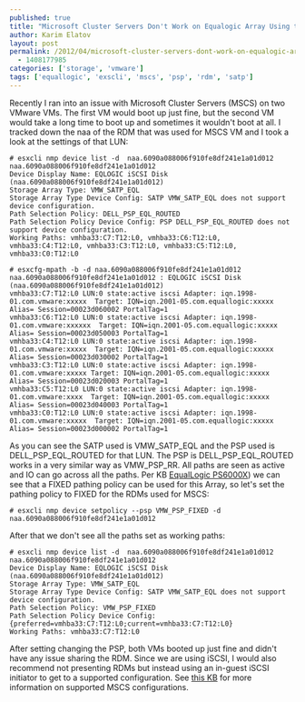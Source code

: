 ```yaml
---
published: true
title: "Microsoft Cluster Servers Don't Work on Equalogic Array Using the DELL_PSP_EQL_ROUTED Plugin"
author: Karim Elatov
layout: post
permalink: /2012/04/microsoft-cluster-servers-dont-work-on-equalogic-array-using-the-dell_psp_eql_routed-plugin/
  - 1408177985
categories: ['storage', 'vmware']
tags: ['equallogic', 'exscli', 'mscs', 'psp', 'rdm', 'satp']
---
```


Recently I ran into an issue with Microsoft Cluster Servers (MSCS) on two VMware VMs. The first VM would boot up just fine, but the second VM would take a long time to boot up and sometimes it wouldn't boot at all. I tracked down the naa of the RDM that was used for MSCS VM and I took a look at the settings of that LUN:


	# esxcli nmp device list -d  naa.6090a088006f910fe8df241e1a01d012
	naa.6090a088006f910fe8df241e1a01d012
	Device Display Name: EQLOGIC iSCSI Disk (naa.6090a088006f910fe8df241e1a01d012)
	Storage Array Type: VMW_SATP_EQL
	Storage Array Type Device Config: SATP VMW_SATP_EQL does not support device configuration.
	Path Selection Policy: DELL_PSP_EQL_ROUTED
	Path Selection Policy Device Config: PSP DELL_PSP_EQL_ROUTED does not support device configuration.
	Working Paths: vmhba33:C7:T12:L0, vmhba33:C6:T12:L0, vmhba33:C4:T12:L0, vmhba33:C3:T12:L0, vmhba33:C5:T12:L0, vmhba33:C0:T12:L0

	# esxcfg-mpath -b -d naa.6090a088006f910fe8df241e1a01d012
	naa.6090a088006f910fe8df241e1a01d012 : EQLOGIC iSCSI Disk (naa.6090a088006f910fe8df241e1a01d012)
	vmhba33:C7:T12:L0 LUN:0 state:active iscsi Adapter: iqn.1998-01.com.vmware:xxxxx  Target: IQN=iqn.2001-05.com.equallogic:xxxxx Alias= Session=00023d060002 PortalTag=1
	vmhba33:C6:T12:L0 LUN:0 state:active iscsi Adapter: iqn.1998-01.com.vmware:xxxxxx  Target: IQN=iqn.2001-05.com.equallogic:xxxxx Alias= Session=00023d050003 PortalTag=1
	vmhba33:C4:T12:L0 LUN:0 state:active iscsi Adapter: iqn.1998-01.com.vmware:xxxxx  Target: IQN=iqn.2001-05.com.equallogic:xxxxx Alias= Session=00023d030002 PortalTag=1
	vmhba33:C3:T12:L0 LUN:0 state:active iscsi Adapter: iqn.1998-01.com.vmware:xxxxx Target: IQN=iqn.2001-05.com.equallogic:xxxxx Alias= Session=00023d020003 PortalTag=1
	vmhba33:C5:T12:L0 LUN:0 state:active iscsi Adapter: iqn.1998-01.com.vmware:xxxx  Target: IQN=iqn.2001-05.com.equallogic:xxxxx Alias= Session=00023d040003 PortalTag=1
	vmhba33:C0:T12:L0 LUN:0 state:active iscsi Adapter: iqn.1998-01.com.vmware:xxxxx  Target: IQN=iqn.2001-05.com.equallogic:xxxxx Alias= Session=00023d000002 PortalTag=1


As you can see the SATP used is VMW_SATP_EQL and the PSP used is DELL_PSP_EQL_ROUTED for that LUN. The PSP is DELL_PSP_EQL_ROUTED works in a very similar way as VMW_PSP_RR. All paths are seen as active and IO can go across all the paths. Per KB [EqualLogic PS6000X](http://kb.vmware.com/kb/1037959)) we can see that a FIXED pathing policy can be used for this Array, so let's set the pathing policy to FIXED for the RDMs used for MSCS:


	# esxcli nmp device setpolicy --psp VMW_PSP_FIXED -d naa.6090a088006f910fe8df241e1a01d012


After that we don't see all the paths set as working paths:


	# esxcli nmp device list -d  naa.6090a088006f910fe8df241e1a01d012
	naa.6090a088006f910fe8df241e1a01d012
	Device Display Name: EQLOGIC iSCSI Disk (naa.6090a088006f910fe8df241e1a01d012)
	Storage Array Type: VMW_SATP_EQL
	Storage Array Type Device Config: SATP VMW_SATP_EQL does not support device configuration.
	Path Selection Policy: VMW_PSP_FIXED
	Path Selection Policy Device Config: {preferred=vmhba33:C7:T12:L0;current=vmhba33:C7:T12:L0}
	Working Paths: vmhba33:C7:T12:L0


After setting changing the PSP, both VMs booted up just fine and didn't have any issue sharing the RDM. Since we are using iSCSI, I would also recommend not presenting RDMs but instead using an in-guest iSCSI initiator to get to a supported configuration. See [this KB](http://kb.vmware.com/kb/1037959) for more information on supported MSCS configurations.

